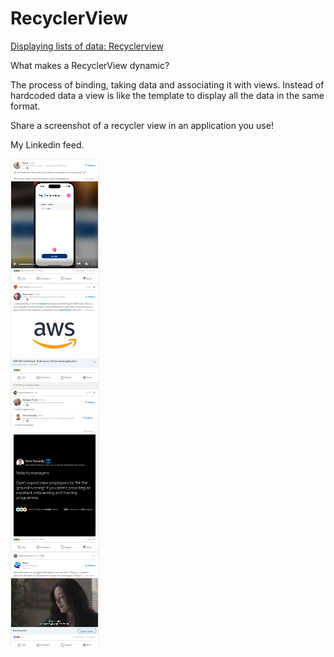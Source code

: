 # RecyclerView

[Displaying lists of data: Recyclerview](https://developer.android.com/guide/topics/ui/layout/recyclerview#java)

What makes a RecyclerView dynamic?

The process of binding, taking data and associating it with views. Instead of hardcoded data a view is like the template to display all the data in the same format.

Share a screenshot of a recycler view in an application you use!

My Linkedin feed.

![RecyclerView Example](img/recyclerviewexample.png)
